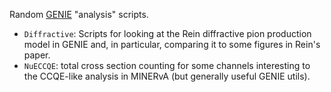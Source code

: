 Random [GENIE](http://genie.hepforge.org) "analysis" scripts.

* `Diffractive`: Scripts for looking at the Rein diffractive pion production
model in GENIE and, in particular, comparing it to some figures in Rein's
paper.
* `NuECCQE`: total cross section counting for some channels interesting to
the CCQE-like analysis in MINERvA (but generally useful GENIE utils).
